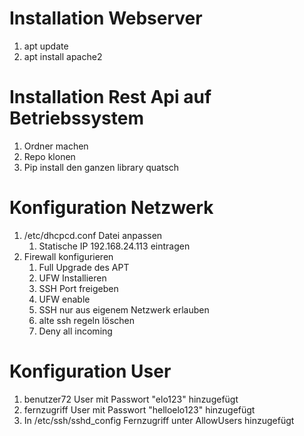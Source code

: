 # Installation Webserver
1. apt update
2. apt install apache2

# Installation Rest Api auf Betriebssystem
1. Ordner machen
2. Repo klonen
3. Pip install den ganzen library quatsch

# Konfiguration Netzwerk
1. /etc/dhcpcd.conf Datei anpassen
   1. Statische IP 192.168.24.113 eintragen
2. Firewall konfigurieren
   1. Full Upgrade des APT
   2. UFW Installieren
   3. SSH Port freigeben
   4. UFW enable
   5. SSH nur aus eigenem Netzwerk erlauben
   6. alte ssh regeln löschen
   7. Deny all incoming

# Konfiguration User
1. benutzer72 User mit Passwort "elo123" hinzugefügt
2. fernzugriff User mit Passwort "helloelo123" hinzugefügt
3. In /etc/ssh/sshd_config Fernzugriff unter AllowUsers hinzugefügt